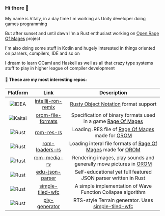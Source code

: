 ### Hi there 👋 
My name is Vitaly, in a day time I'm working as Unity developer doing games programming

But after sunset and until dawn I'm a Rust enthusiast working on [Open Rage Of Mages][OROM] project

I'm also doing some stuff in Kotlin and hugely interested in things oriented on parsers, compilers, IDE and so on

I dream to learn OCaml and Haskell as well as all that crazy type systems stuff to play in higher league of compiler development

#### 🔭 These are my most interesting repos:
| Platform                | Link                                       | Description                                                                          |
|:-----------------------:|:------------------------------------------:|:------------------------------------------------------------------------------------:|
| ![IDEA][intellij-idea]  | [intellij-ron-remix][intellij-ron-remix]   | [Rusty Object Notation][ron] format support                                          |
| ![Kaitai][Kaitai-badge] | [orom-file-formats][orom-file-formats]     | Specification of binary formats used in a game [Rage Of Mages][rage-of-mages]        |
| ![Rust][rust-lib]       | [rom-res-rs][rom-res-rs]                   | Loading .RES file of [Rage Of Mages][rage-of-mages] made for [OROM][OROM]            |
| ![Rust][rust-lib]       | [rom-loaders-rs][rom-loaders-rs]           | Loading interal file formats of [Rage Of Mages][rage-of-mages] made for [OROM][OROM] |
| ![Rust][rust-lib]       | [rom-media-rs][orom-file-formats]          | Rendering images, play sounds and generally move pictures in [OROM][OROM]            |
| ![Rust][rust-lib]       | [edu-json-parser][edu-json-parser]         | Self-educational yet full featured JSON parser written in Rust                       |
| ![Rust][rust-lib]       | [simple-tiled-wfc][simple-tiled-wfc]       | A simple implementation of Wave Function Collapse algorithm                          |
| ![Rust][rust-lib]       | [ply-generator][ply-generator]             | RTS-style Terrain generator. Uses [simple-tiled-wfc][simple-tiled-wfc]               |

[intellij-ron-remix]: https://github.com/madwareru/intellij-ron-remix
[ron]: https://github.com/ron-rs/ron
[orom-file-formats]: https://github.com/madwareru/orom-file-formats
[rage-of-mages]: https://www.gog.com/game/rage_of_mages
[rom-res-rs]: https://github.com/madwareru/rom-res-rs
[rom-loaders-rs]: https://github.com/madwareru/rom-loaders-rs
[rom-media-rs]: https://github.com/madwareru/rom-media-rs
[OROM]: https://github.com/users/madwareru/projects/1
[edu-json-parser]: https://github.com/madwareru/edu-json-parser
[simple-tiled-wfc]: https://github.com/madwareru/simple-tiled-wfc
[ply-generator]: https://github.com/madwareru/ply-generator
[rust-lib]: https://img.shields.io/badge/Rust-library-grey?logo=rust&labelColor=202020
[intellij-idea]: https://img.shields.io/badge/Intellij_IDEA-plugin-grey?logo=intellij-idea&labelColor=202020
[Kaitai-badge]: https://img.shields.io/badge/Kaitai--Struct-spec-grey?labelColor=202020

<!--
**madwareru/madwareru** is a ✨ _special_ ✨ repository because its `README.md` (this file) appears on your GitHub profile.

Here are some ideas to get you started:

- 🔭 I’m currently working on ...
- 🌱 I’m currently learning ...
- 👯 I’m looking to collaborate on ...
- 🤔 I’m looking for help with ...
- 💬 Ask me about ...
- 📫 How to reach me: ...
- 😄 Pronouns: ...
- ⚡ Fun fact: ...
-->
